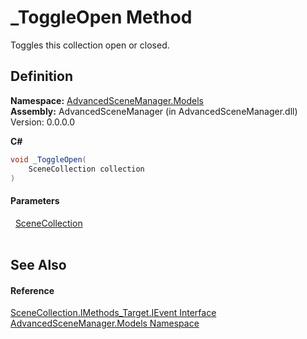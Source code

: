 # _ToggleOpen Method


Toggles this collection open or closed.



## Definition
**Namespace:** <a href="N_AdvancedSceneManager_Models">AdvancedSceneManager.Models</a>  
**Assembly:** AdvancedSceneManager (in AdvancedSceneManager.dll) Version: 0.0.0.0

**C#**
``` C#
void _ToggleOpen(
	SceneCollection collection
)
```



#### Parameters
<dl><dt>  <a href="T_AdvancedSceneManager_Models_SceneCollection">SceneCollection</a></dt><dd> </dd></dl>

## See Also


#### Reference
<a href="T_AdvancedSceneManager_Models_SceneCollection_IMethods_Target_IEvent">SceneCollection.IMethods_Target.IEvent Interface</a>  
<a href="N_AdvancedSceneManager_Models">AdvancedSceneManager.Models Namespace</a>  
